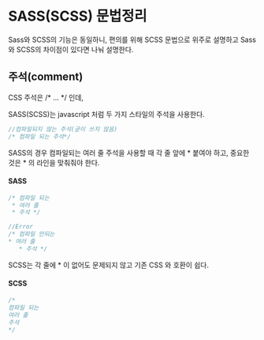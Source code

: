 # SASS(SCSS) 문법정리

Sass와 SCSS의 기능은 동일하니, 편의를 위해 SCSS 문법으로 위주로 설명하고
Sass와 SCSS의 차이점이 있다면 나눠 설명한다.



## 주석(comment)

CSS 주석은 /* ... */ 인데,

SASS(SCSS)는 javascript 처럼 두 가지 스타일의 주석을 사용한다.

```scss
//컴파일되지 않는 주석(굳이 쓰지 않음)
/* 컴파일 되는 주석*/
```



SASS의 경우 컴파일되는 여러 줄 주석을 사용할 때 각 줄 앞에 * 붙여야 하고, 중요한 것은 * 의 라인을 맞춰줘야 한다.

#### SASS

```scss
/* 컴파일 되는
 * 여러 줄
 * 주석 */

//Error
/* 컴파일 안되는
* 여러 줄
   * 주석 */
```



SCSS는 각 줄에 * 이 없어도 문제되지 않고 기존 CSS 와 호환이 쉽다.

#### SCSS

```scss
/*
컴파일 되는
여러 줄
주석
*/
```

